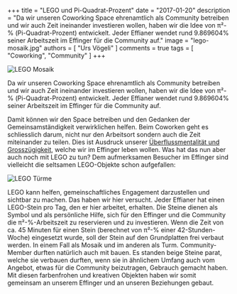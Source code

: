 +++
title = "LEGO und Pi-Quadrat-Prozent"
date = "2017-01-20"
description = "Da wir unseren Coworking Space ehrenamtlich als Community betreiben und wir auch Zeit ineinander investieren wollen, haben wir die Idee von π²-% (Pi-Quadrat-Prozent) entwickelt. Jeder Effianer wendet rund 9.869604% seiner Arbeitszeit im Effinger für die Community auf."
image = "lego-mosaik.jpg"
authors = [ "Urs Vögeli" ]
comments = true
tags = [ "Coworking", "Community" ]
+++

![LEGO Mosaik](lego-mosaik.jpg)

<div class="lead">
  Da wir unseren Coworking Space ehrenamtlich als Community betreiben und wir auch Zeit ineinander investieren wollen, haben wir die Idee von π²-% (Pi-Quadrat-Prozent) entwickelt. Jeder Effianer wendet rund 9.869604% seiner Arbeitszeit im Effinger für die Community auf.
</div>

Damit können wir den Space betreiben und den Gedanken der Gemeinsamständigkeit verwirklichen helfen. Beim Coworken geht es schliesslich darum, nicht nur den Arbeitsort sondern auch die Zeit miteinander zu teilen. Dies ist Ausdruck unserer [Überflussmentalität und Grosszügigkeit](/grundsaetze/grosszuegigkeit/), welche wir im Effinger leben wollen.
Was hat das nun aber auch noch mit LEGO zu tun? Dem aufmerksamen Besucher im Effinger sind vielleicht die seltsamen LEGO-Objekte schon aufgefallen:

![LEGO Türme](lego-tuerme.jpg)

LEGO kann helfen, gemeinschaftliches Engagement darzustellen und sichtbar zu machen. Das haben wir hier versucht. Jeder Effianer hat einen LEGO-Stein pro Tag, den er hier arbeitet, erhalten. Die Steine dienen als Symbol und als persönliche Hilfe, sich für den Effinger und die Community die π²-%-Arbeitszeit zu reservieren und zu investieren. Wenn die Zeit von ca. 45 Minuten für einen Stein (berechnet von π²-% einer 42-Stunden-Woche) eingesetzt wurde, soll der Stein auf den Grundplatten frei verbaut werden. In einem Fall als Mosaik und im anderen als Turm. Community-Member durften natürlich auch mit bauen. Es standen beige Steine parat, welche sie verbauen durften, wenn sie in ähnlichem Umfang auch vom Angebot, etwas für die Community beizutragen, Gebrauch gemacht haben. Mit diesen farbenfrohen und kreativen Objekten haben wir somit gemeinsam an unserem Effinger und an unseren Beziehungen gebaut.
